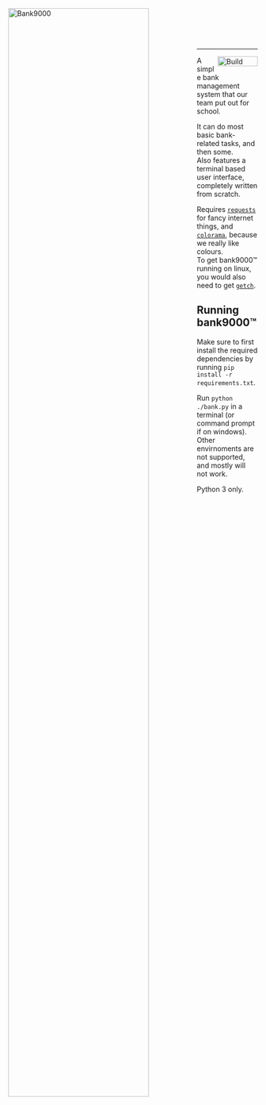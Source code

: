 <img align="left" width=75% alt="Bank9000" src="https://user-images.githubusercontent.com/34541656/71777752-5d186300-2fca-11ea-9766-49d13cabc413.png">
<br/><br/>
<br/><br/>

----

[<img align="right" width="81" height="20" alt="Build Status" src="https://travis-ci.com/weakit/bank9000.svg?branch=master">](https://travis-ci.com/weakit/comp-project)

A simple bank management system that our team put out for school.

It can do most basic bank-related tasks, and then some. \
Also features a terminal based user interface, completely written from scratch.

Requires [`requests`](https://pypi.org/project/requests/) for fancy internet things, and [`colorama`](https://pypi.org/project/colorama/), because we really like colours. \
To get bank9000™ running on linux, you would also need to get [`getch`](https://pypi.org/project/getch/).

## Running bank9000™

Make sure to first install the required dependencies by running `pip install -r requirements.txt`.

Run `python ./bank.py` in a terminal (or command prompt if on windows). Other envirnoments are not supported, and mostly will not work.

Python 3 only.
